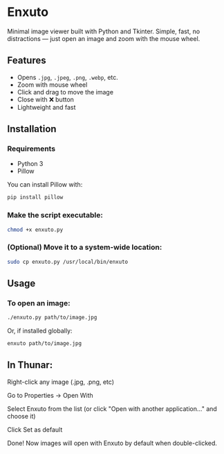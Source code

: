 # Enxuto

Minimal image viewer built with Python and Tkinter. Simple, fast, no distractions — just open an image and zoom with the mouse wheel.

## Features

- Opens `.jpg`, `.jpeg`, `.png`, `.webp`, etc.
- Zoom with mouse wheel
- Click and drag to move the image
- Close with ❌ button
- Lightweight and fast

## Installation

### Requirements

- Python 3
- Pillow

You can install Pillow with:

```bash
pip install pillow
```

### Make the script executable:

```bash
chmod +x enxuto.py
```

### (Optional) Move it to a system-wide location:


```bash
sudo cp enxuto.py /usr/local/bin/enxuto
```

## Usage

### To open an image:
```bash
./enxuto.py path/to/image.jpg
```

Or, if installed globally:

```bash
enxuto path/to/image.jpg
```

## In Thunar:

Right-click any image (.jpg, .png, etc)

Go to Properties → Open With

Select Enxuto from the list (or click "Open with another application..." and choose it)

Click Set as default

Done! Now images will open with Enxuto by default when double-clicked.

